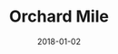 ---
layout: site
title: "Orchard Mile"
date: 2018-01-02
categories: [community]
version: 1.3.1
major: 1
minor: 3
patch: 1
slug: orchard-mile
link: https://orchardmile.com/
permalink: /sites/:slug
---